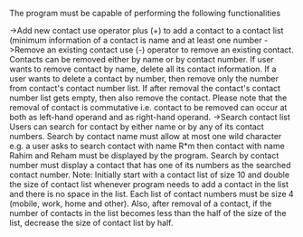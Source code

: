 The program must be capable of performing the following functionalities

->Add new contact
use operator plus (+) to add a contact to a contact list (minimum information of a contact is
name and at least one number
->Remove an existing contact
use (-) operator to remove an existing contact. Contacts can be removed either by name or
by contact number. If user wants to remove contact by name, delete all its contact
information. If a user wants to delete a contact by number, then remove only the number
from contact's contact number list. If after removal the contact's contact number list gets
empty, then also remove the contact. Please note that the removal of contact is
commutative i.e. contact to be removed can occur at both as left-hand operand and as
right-hand operand.
->Search contact list
Users can search for contact by either name or by any of its contact numbers. Search by
contact name must allow at most one wild character e.g. a user asks to search contact
with name R*m then contact with name Rahim and Reham must be displayed by the
program. Search by contact number must display a contact that has one of its numbers as
the searched contact number.
Note:
Initially start with a contact list of size 10 and double the size of contact list whenever
program needs to add a contact in the list and there is no space in the list. Each list of
contact numbers must be size 4 (mobile, work, home and other). Also, after removal of a
contact, if the number of contacts in the list becomes less than the half of the size of the
list, decrease the size of contact list by half.
